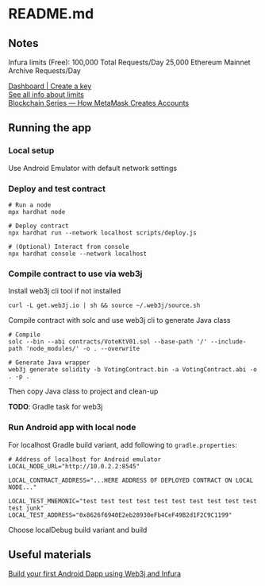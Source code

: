 # README.md

## Notes
Infura limits (Free):
100,000 Total Requests/Day
25,000 Ethereum Mainnet Archive Requests/Day

[Dashboard | Create a key](https://app.infura.io/)  
[See all info about limits](https://support.infura.io/hc/en-us/articles/10650822554395-What-are-Infura-s-daily-limits-)  
[Blockchain Series — How MetaMask Creates Accounts](https://levelup.gitconnected.com/blockchain-series-how-metamask-creates-accounts-a8971b21a74b)

## Running the app

### Local setup
Use Android Emulator with default network settings

### Deploy and test contract
```
# Run a node
mpx hardhat node

# Deploy contract
npx hardhat run --network localhost scripts/deploy.js

# (Optional) Interact from console
npx hardhat console --network localhost 
```

### Compile contract to use via web3j
Install web3j cli tool if not installed
```
curl -L get.web3j.io | sh && source ~/.web3j/source.sh
```

Compile contract with solc and use web3j cli to generate Java class
```
# Compile
solc --bin --abi contracts/VoteKtV01.sol --base-path '/' --include-path 'node_modules/' -o . --overwrite

# Generate Java wrapper
web3j generate solidity -b VotingContract.bin -a VotingContract.abi -o . -p .
```

Then copy Java class to project and clean-up

**TODO**: Gradle task for web3j

### Run Android app with local node
For localhost Gradle build variant, add following to `gradle.properties`:
```
# Address of localhost for Android emulator
LOCAL_NODE_URL="http://10.0.2.2:8545"

LOCAL_CONTRACT_ADDRESS="...HERE ADDRESS OF DEPLOYED CONTRACT ON LOCAL NODE..."

LOCAL_TEST_MNEMONIC="test test test test test test test test test test test junk"
LOCAL_TEST_ADDRESS="0x8626f6940E2eb28930eFb4CeF49B2d1F2C9C1199"
```

Choose localDebug build variant and build

## Useful materials
[Build your first Android Dapp using Web3j and Infura](https://medium.com/@madhurakunjir2611/build-your-first-android-dapp-using-web3j-and-infura-36d2596c1e2a#:~:text=The%20default%20derivation%20path%20used,account%20into%20the%20Credentials%20object.)
